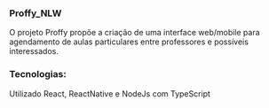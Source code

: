 ### Proffy_NLW
O projeto Proffy propõe a criação de uma interface web/mobile para agendamento de aulas particulares entre professores e possíveis interessados.

### Tecnologias:
Utilizado React, ReactNative e NodeJs com TypeScript
